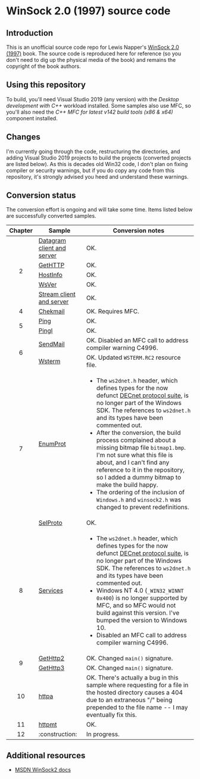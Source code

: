 # WinSock 2.0 (1997) source code

## Introduction

This is an unofficial source code repo for Lewis Napper's [WinSock 2.0 (1997)](https://dl.acm.org/doi/book/10.5555/522582) book. The source code is reproduced here for reference (so you don't need to dig up the physical media of the book) and remains the copyright of the book authors.

## Using this repository

To build, you'll need Visual Studio 2019 (any version) with the _Desktop development with C++_ workload installed. Some samples also use MFC, so you'll also need the _C++ MFC for latest v142 build tools (x86 & x64)_ component installed.

## Changes

I'm currently going through the code, restructuring the directories, and adding Visual Studio 2019 projects to build the projects (converted projects are listed below). As this is decades old Win32 code, I don't plan on fixing compiler or security warnings, but if you do copy any code from this repository, it's strongly advised you heed and understand these warnings.

## Conversion status

The conversion effort is ongoing and will take some time. Items listed below are successfully converted samples.

<table>
  <thead>
    <tr>
      <th>Chapter</th>
      <th>Sample</th>
      <th>Conversion notes</th>
    </tr>
  </thead>
  <tbody>
    <tr>
      <td align="center" rowspan="5">2</td>
      <td><a href="https://github.com/yottaawesome/winsock-2.0/tree/master/src/Ch02/DataGram">Datagram client and server</a></td>
      <td>OK.</td>
    </tr>
    <tr>
      <td><a href="https://github.com/yottaawesome/winsock-2.0/tree/master/src/Ch02/GetHTTP">GetHTTP</a></td>
      <td>OK.</td>
    </tr>
    <tr>
      <td><a href="https://github.com/yottaawesome/winsock-2.0/tree/master/src/Ch02/HostInfo">HostInfo</a></td>
      <td>OK.</td>
    </tr>
    <tr>
      <td><a href="https://github.com/yottaawesome/winsock-2.0/tree/master/src/Ch02/wsver">WsVer</a></td>
      <td>OK.</td>
    </tr>
    <tr>
      <td><a href="https://github.com/yottaawesome/winsock-2.0/tree/master/src/Ch02/Stream">Stream client and server</a></td>
      <td>OK.</td>
    </tr>
    <tr>
      <td align="center">4</td>
      <td><a href="https://github.com/yottaawesome/winsock-2.0/tree/master/src/Ch04">Chekmail</a></td>
      <td>OK. Requires MFC.</td>
    </tr>
    <tr>
      <td align="center" rowspan="2">5</td>
      <td><a href="https://github.com/yottaawesome/winsock-2.0/tree/master/src/Ch05/Ping">Ping</a></td>
      <td>OK.</td>
    </tr>
    <tr>
      <td><a href="https://github.com/yottaawesome/winsock-2.0/tree/master/src/Ch05/PingI">PingI</a></td>
      <td>OK.</td>
    </tr>
    <tr>
      <td align="center" rowspan="2">6</td>
      <td><a href="https://github.com/yottaawesome/winsock-2.0/tree/master/src/Ch06/SendMail">SendMail</a></td>
      <td>OK. Disabled an MFC call to address compiler warning C4996.</td>
    </tr>
    <tr>
      <td><a href="https://github.com/yottaawesome/winsock-2.0/tree/master/src/Ch06/WSTERM">Wsterm</a></td>
      <td>OK. Updated <code>WSTERM.RC2</code> resource file.</td>
    </tr>
    <tr>
      <td align="center" rowspan="2">7</td>
      <td><a href="https://github.com/yottaawesome/winsock-2.0/tree/master/src/Ch07/EnumProt">EnumProt</a></td>
      <td>
        <ul>
          <li>
            The <code>ws2dnet.h</code> header, which defines types for the now defunct <a href="https://en.wikipedia.org/wiki/DECnet">DECnet protocol suite</a>, is no longer part of the Windows SDK. The references to <code>ws2dnet.h</code> and its types have been commented out.
          </li>
          <li>
            After the conversion, the build process complained about a missing bitmap file <code>bitmap1.bmp</code>. I'm not sure what this file is about, and I can't find any reference to it in the repository, so I added a dummy bitmap to make the build happy.
          </li>
          <li>
            The ordering of the inclusion of <code>Windows.h</code> and <code>winsock2.h</code> was changed to prevent redefinitions.
          </li>
        </ul>
      </td>
    </tr>
    <tr>
      <td><a href="https://github.com/yottaawesome/winsock-2.0/tree/master/src/Ch07/SelProto">SelProto</a></td>
      <td>OK.</td>
    </tr>
    <tr>
      <td align="center">8</td>
      <td><a href="https://github.com/yottaawesome/winsock-2.0/tree/master/src/Ch08/Services">Services</a></td>
      <td>
      <ul>
          <li>
            The <code>ws2dnet.h</code> header, which defines types for the now defunct <a href="https://en.wikipedia.org/wiki/DECnet">DECnet protocol suite</a>, is no longer part of the Windows SDK. The references to <code>ws2dnet.h</code> and its types have been commented out.
          </li>
          <li>
            Windows NT 4.0 (<code>_WIN32_WINNT 0x400</code>) is no longer supported by MFC, and so MFC would not build against this version. I've bumped the version to Windows 10.
          </li>
          <li>
            Disabled an MFC call to address compiler warning C4996.
          </li>
        </ul>
      </td>
    </tr>
    <tr>
      <td align="center" rowspan="2">9</td>
      <td><a href="https://github.com/yottaawesome/winsock-2.0/tree/master/src/Ch09/GETHTTP2">GetHttp2</a></td>
      <td>OK. Changed <code>main()</code> signature.</td>
    </tr>
    <tr>
      <td><a href="https://github.com/yottaawesome/winsock-2.0/tree/master/src/Ch09/Gethttp3">GetHttp3</a></td>
      <td>OK. Changed <code>main()</code> signature.</td>
    </tr>
    <tr>
      <td align="center">10</td>
      <td><a href="https://github.com/yottaawesome/winsock-2.0/tree/master/src/Ch10">httpa</a></td>
      <td>OK. There's actually a bug in this sample where requesting for a file in the hosted directory causes a 404 due to an extraneous "/" being prepended to the file name -- I may eventually fix this.</td>
    </tr>
    <tr>
      <td align="center">11</td>
      <td><a href="https://github.com/yottaawesome/winsock-2.0/tree/master/src/Ch11">httpmt</a></td>
      <td>OK.</td>
    </tr>
    <tr>
      <td align="center">12</td>
      <td>:construction:</td>
      <td>In progress.</td>
    </tr>
  </tbody>
</table>

## Additional resources

* [MSDN WinSock2 docs](https://docs.microsoft.com/en-us/windows/win32/winsock/windows-sockets-start-page-2)
